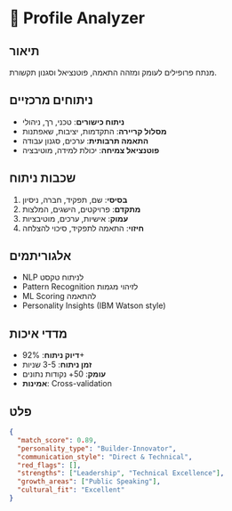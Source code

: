# 🔬 Profile Analyzer

## תיאור
מנתח פרופילים לעומק ומזהה התאמה, פוטנציאל וסגנון תקשורת.

## ניתוחים מרכזיים
- **ניתוח כישורים**: טכני, רך, ניהולי
- **מסלול קריירה**: התקדמות, יציבות, שאפתנות
- **התאמה תרבותית**: ערכים, סגנון עבודה
- **פוטנציאל צמיחה**: יכולת למידה, מוטיבציה

## שכבות ניתוח
1. **בסיסי**: שם, תפקיד, חברה, ניסיון
2. **מתקדם**: פרויקטים, הישגים, המלצות
3. **עמוק**: אישיות, ערכים, מוטיבציות
4. **חיזוי**: התאמה לתפקיד, סיכוי להצלחה

## אלגוריתמים
- NLP לניתוח טקסט
- Pattern Recognition לזיהוי מגמות
- ML Scoring להתאמה
- Personality Insights (IBM Watson style)

## מדדי איכות
- **דיוק ניתוח**: 92%+
- **זמן ניתוח**: 3-5 שניות
- **עומק**: 50+ נקודות נתונים
- **אמינות**: Cross-validation

## פלט
```json
{
  "match_score": 0.89,
  "personality_type": "Builder-Innovator",
  "communication_style": "Direct & Technical",
  "red_flags": [],
  "strengths": ["Leadership", "Technical Excellence"],
  "growth_areas": ["Public Speaking"],
  "cultural_fit": "Excellent"
}
``` 